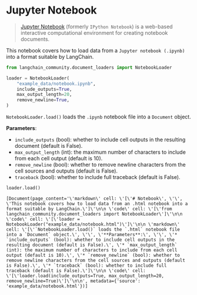 # Jupyter Notebook

>[Jupyter Notebook](https://en.wikipedia.org/wiki/Project_Jupyter#Applications) (formerly `IPython Notebook`) is a web-based interactive computational environment for creating notebook documents.

This notebook covers how to load data from a `Jupyter notebook (.ipynb)` into a format suitable by LangChain.


```python
from langchain_community.document_loaders import NotebookLoader
```


```python
loader = NotebookLoader(
    "example_data/notebook.ipynb",
    include_outputs=True,
    max_output_length=20,
    remove_newline=True,
)
```

`NotebookLoader.load()` loads the `.ipynb` notebook file into a `Document` object.

**Parameters**:

* `include_outputs` (bool): whether to include cell outputs in the resulting document (default is False).
* `max_output_length` (int): the maximum number of characters to include from each cell output (default is 10).
* `remove_newline` (bool): whether to remove newline characters from the cell sources and outputs (default is False).
* `traceback` (bool): whether to include full traceback (default is False).


```python
loader.load()
```



```output
[Document(page_content='\'markdown\' cell: \'[\'# Notebook\', \'\', \'This notebook covers how to load data from an .html notebook into a format suitable by LangChain.\']\'\n\n \'code\' cell: \'[\'from langchain_community.document_loaders import NotebookLoader\']\'\n\n \'code\' cell: \'[\'loader = NotebookLoader("example_data/notebook.html")\']\'\n\n \'markdown\' cell: \'[\'`NotebookLoader.load()` loads the `.html` notebook file into a `Document` object.\', \'\', \'**Parameters**:\', \'\', \'* `include_outputs` (bool): whether to include cell outputs in the resulting document (default is False).\', \'* `max_output_length` (int): the maximum number of characters to include from each cell output (default is 10).\', \'* `remove_newline` (bool): whether to remove newline characters from the cell sources and outputs (default is False).\', \'* `traceback` (bool): whether to include full traceback (default is False).\']\'\n\n \'code\' cell: \'[\'loader.load(include_outputs=True, max_output_length=20, remove_newline=True)\']\'\n\n', metadata={'source': 'example_data/notebook.html'})]
```
